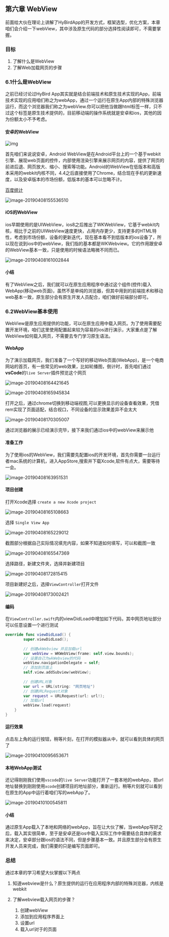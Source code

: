 ## 第六章 WebView

前面给大伙在理论上讲解了HyBirdApp的开发方式，框架选型，优化方案，本章咱们会介绍一下webView，其中涉及原生代码的部分选择性阅读即可，不需要掌握。

### 目标

1. 了解什么是WebView
2. 了解Web加载网页的步骤



### 6.1什么是WebView

之前已经讨论过HyBird App其实就是结合前端技术和原生技术实现的App，前端技术实现的应用咱们称之为webApp，通过一个运行在原生App内部的特殊浏览器运行，而这个浏览器我们称之为webView.你可以把他当做跟html标签一样，只不过这个标签是原生技术提供的，目前移动端的操作系统就是安卓和ios，其他的因为份额太小不予考虑。



#### 安卓的WebView

![img](assets/u=2386734369,3655898069&fm=179&app=42&f=PNG.png)

首先咱们来说说安卓，Android WebView是在Android平台上的一个基于webkit引擎、展现web页面的控件，内部使用渲染引擎来展示网页的内容，提供了网页的前进后退、网页放大、缩小、搜索等功能。Android的WebView在低版本和高版本采用的webkit内核不同，4.4之后直接使用了Chrome，结合现在手机的更新速度，以及安卓版本的市场份额，低版本的基本可以忽略不计。

[百度统计](https://mtj.baidu.com/data/mobile/device/)

![image-20190408155536510](assets/image-20190408155536510.png)



#### iOS的WebView

ios早期使用的是UIWebView，ios8之后推出了WKWebView，它基于webkit内核，相比于之前的UIWebView速度更快，占用内存更少，支持更多的HTML特性，考虑到市场份额，设备的更新迭代，现在基本看不到低版本的ios设备了，所以现在说到ios中的webView，我们指的基本都是WKWebview。它的作用跟安卓的WebView基本一致，只是使用的时候语法略微不同而已。

![image-20190408161002844](assets/image-20190408161002844.png)

#### 小结

有了WebView之后，我们就可以在原生应用程序中通过这个组件(控件)载入WebApp(移动web页面)，虽然不是单纯的浏览器，但其中用到的前端技术和移动web基本一致，原生部分会有原生开发人员配合，咱们做好前端部分即可。

### 6.2WebView基本使用

WebView是原生应用提供的功能，可以在原生应用中载入网页。为了使用需要配置开发环境，咱们这里使用配置起来较为容易的ios进行演示，大家重点是了解WebView如何载入网页，不需要去专门学习原生语法。



#### WebApp

为了演示加载网页，我们准备了一个写好的移动Web页面(WebApp)，是一个电商网站的首页，有一些常见的web效果，比如轮播图，倒计时，首先咱们通过**vsCode**的`live Server`插件预览这个网页 

![image-20190408164421645](assets/image-20190408164421645.png)

![image-20190408165945834](assets/image-20190408165945834.png)

打开之后，通过chrome切换到移动端视图,可以更换显示的设备查看效果，凭借rem实现了页面适配，结合视口，不同设备的显示效果差异不会太大

![image-20190408170305007](assets/image-20190408170305007.png)

通过浏览器的展示已经演示完毕，接下来我们通过ios中的webView来展示他

#### 准备工作

为了使用ios的WebView，我们需要先配置ios的开发环境，首先你需要一台运行者mac系统的计算机，进入AppStore,搜索并下载Xcode,软件有点大，需要等待一会。

![image-20190408163951531](assets/image-20190408163951531.png)



#### 项目创建

打开Xcode选择 `create a new Xcode project`

![image-20190408165108663](assets/image-20190408165108663.png)

选择 `Single View App`

![image-20190408165229012](assets/image-20190408165229012.png)

截图部分根据自己实际情况填充内容，如果不知道如何填写，可以和截图一致

![image-20190408165547369](assets/image-20190408165547369.png)

选择路径，新建文件夹，选择并新建项目

![image-20190408172815415](assets/image-20190408172815415.png)

项目新建好之后，选择`ViewController`打开文件

![image-20190408173002421](assets/image-20190408173002421.png)



#### 编码

在`ViewController.swift`内的viewDidLoad中增加如下代码，其中网页地址部分可以任意设置一个进行测试

```swift
override func viewDidLoad() {
        super.viewDidLoad();
        
        // 创建wkWebview 并且加载url
        var webView = WKWebView(frame: self.view.bounds);
        // 设置自己为wkWebview的代码
        webView.navigationDelegate = self;
        // 添加到页面上
        self.view.addSubview(webView);
        
        // 创建URL对象
        var url = URL(string: "网页地址")
        // 创建URLRequest对象
        var request = URLRequest(url: url!);
        // 加载url
        webView.load(request)
    }
}
```

#### 运行效果

点击左上角的运行按钮，稍等片刻，在打开的模拟器从中，就可以看到具体的网页了

![image-20190410095653671](assets/image-20190410095653671.png)

#### 本地WebApp测试

还记得刚刚我们使用`vscode`的`live Server`功能打开了一套本地的webApp，把url地址替换到刚刚使用`xcode`创建项目的地址部分，重新运行。稍等片刻就可以看到在原生的App中运行着咱们写的webApp了。

![image-20190410100545811](assets/image-20190410100545811.png)

#### 小结

通过原生App载入了本地和网络的webApp，旨在让大伙了解，当webApp写好之后，载入其实很简单，至于是安卓还是ios中载入实际工作中需要结合具体的需求来决定，安卓部分跟ios的语法不同，但是步骤基本一致。并且原生部分会有原生开发人员来完成，我们需要的只是编写页面即可。



### 总结

通过本章的学习希望大伙掌握以下两点

1. 知道webview是什么？原生提供的运行在应用程序内部的特殊浏览器，内核是webkit

2. 了解webview载入网页的步骤？

   1. 创建webView
   2. 添加到应用程序界面上
   3. 设置url
   4. 载入url对于的页面

   